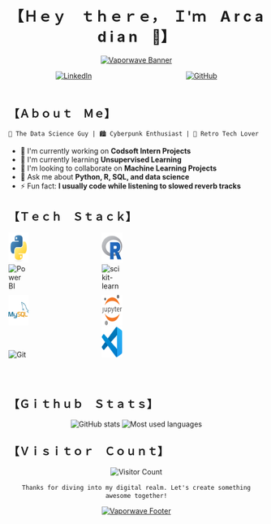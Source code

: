 <div align="center">

# 【﻿Ｈｅｙ　ｔｈｅｒｅ，　Ｉ'ｍ　A r c a d i a n　👋】

[![Vaporwave Banner](https://cdna.artstation.com/p/assets/images/images/060/460/880/original/pixel-jeff-chill-mario-2023-2.gif?1678633376)](https://cdna.artstation.com/p/assets/images/images/060/460/880/original/pixel-jeff-chill-mario-2023-2.gif?1678633376)

<div style="display: flex; justify-content: space-around; margin-bottom: 50px;">
  <a href="https://www.linkedin.com/in/parth-sharma-08b1b424b">
    <img src="https://img.shields.io/badge/-LinkedIn-0A66C2?style=for-the-badge&logo=Linkedin&logoColor=white" alt="LinkedIn" />
  </a>
  <a href="https://github.com/ParthSharma272">
    <img src="https://img.shields.io/badge/-GitHub-181717?style=for-the-badge&logo=GitHub&logoColor=white" alt="GitHub" />
  </a>
  <!-- Add more social media icons here -->
</div>

</div>

## 【﻿Ａｂｏｕｔ　Ｍｅ】

```vaporwave
🌴 The Data Science Guy | 🏙️ Cyberpunk Enthusiast | 💾 Retro Tech Lover 
```

- 🔭 I'm currently working on **Codsoft Intern Projects**
- 🌱 I'm currently learning **Unsupervised Learning**
- 👯 I'm looking to collaborate on **Machine Learning Projects**
- 💬 Ask me about **Python, R, SQL, and data science**
- ⚡ Fun fact: **I usually code while listening to slowed reverb tracks**

## 【﻿Ｔｅｃｈ　Ｓｔａｃｋ】

<div align="left">
  <img src="https://raw.githubusercontent.com/devicons/devicon/master/icons/python/python-original.svg" alt="Python" width="40" height="60" style="display:inline-block; margin-right: 140px;"/>
  <img src="https://raw.githubusercontent.com/devicons/devicon/master/icons/r/r-original.svg" alt="R" width="40" height="60" style="display:inline-block; margin-right: 140px;"/>
  <img src="https://raw.githubusercontent.com/microsoft/PowerBI-Icons/main/SVG/Power-BI.svg" alt="Power BI" width="40" height="60" style="display:inline-block; margin-right: 140px;"/>
  <img src="https://upload.wikimedia.org/wikipedia/commons/0/05/Scikit_learn_logo_small.svg" alt="scikit-learn" width="40" height="60" style="display:inline-block; margin-right: 140px;"/>
  <img src="https://raw.githubusercontent.com/devicons/devicon/master/icons/mysql/mysql-original-wordmark.svg" alt="MySQL" width="40" height="60" style="display:inline-block; margin-right: 140px;"/>
  <img src="https://raw.githubusercontent.com/devicons/devicon/master/icons/jupyter/jupyter-original-wordmark.svg" alt="Jupyter" width="40" height="60" style="display:inline-block; margin-right: 140px;"/>
  <img src="https://www.vectorlogo.zone/logos/git-scm/git-scm-icon.svg" alt="Git" width="40" height="60" style="display:inline-block; margin-right: 140px;"/>
  <img src="https://raw.githubusercontent.com/devicons/devicon/master/icons/vscode/vscode-original.svg" alt="VS Code" width="40" height="60" style="display:inline-block;"/>
</div>


## 【﻿Ｇｉｔｈｕｂ　Ｓｔａｔｓ】

<div align="center">
  <img height="180em" src="https://github-readme-stats.vercel.app/api?username=ParthSharma272&show_icons=true&theme=radical" alt="GitHub stats" />
  <img height="180em" src="https://github-readme-stats.vercel.app/api/top-langs/?username=ParthSharma272&layout=compact&theme=radical" alt="Most used languages" />
</div>

## 【﻿Ｖｉｓｉｔｏｒ　Ｃｏｕｎｔ】

<div align="center">

![Visitor Count](https://profile-counter.glitch.me/ParthSharma272/count.svg)

</div>

<div align="center">

```vaporwave
Thanks for diving into my digital realm. Let's create something awesome together!
```

[![Vaporwave Footer](https://cdn.80.lv/api/upload/content/ca/5d2886fa5e240.gif)](https://cdn.80.lv/api/upload/content/ca/5d2886fa5e240.gif)

</div>
